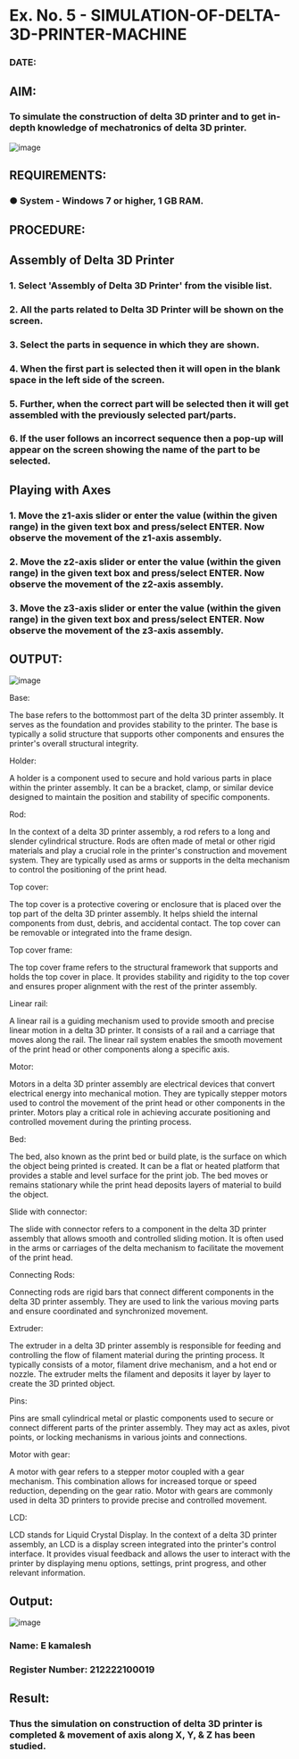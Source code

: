 # Ex. No. 5 - SIMULATION-OF-DELTA-3D-PRINTER-MACHINE

### DATE: 
## AIM:
### To simulate the construction of delta 3D printer and to get in-depth knowledge of mechatronics of delta 3D printer.

![image](https://github.com/Sellakumar1987/Ex.-No.-5---SIMULATION-OF-DELTA-3D-PRINTER-MACHINE/assets/113594316/c784471e-098f-456d-9c1b-e9f0ce56cc9b)

## REQUIREMENTS:
### ●	System - Windows 7 or higher, 1 GB RAM.

## PROCEDURE:

## Assembly of Delta 3D Printer
### 1.	Select 'Assembly of Delta 3D Printer' from the visible list.
### 2.	All the parts related to Delta 3D Printer will be shown on the screen.
### 3.	Select the parts in sequence in which they are shown.
### 4.	When the first part is selected then it will open in the blank space in the left side of the screen.
### 5.	Further, when the correct part will be selected then it will get assembled with the previously selected part/parts.
### 6.	If the user follows an incorrect sequence then a pop-up will appear on the screen showing the name of the part to be selected.

## Playing with Axes
### 1.	Move the z1-axis slider or enter the value (within the given range) in the given text box and press/select ENTER. Now observe the movement of the z1-axis assembly.
### 2.	Move the z2-axis slider or enter the value (within the given range) in the given text box and press/select ENTER. Now observe the movement of the z2-axis assembly.
### 3.	Move the z3-axis slider or enter the value (within the given range) in the given text box and press/select ENTER. Now observe the movement of the z3-axis assembly.

## OUTPUT:
![image](https://github.com/Sellakumar1987/Ex.-No.-5---SIMULATION-OF-DELTA-3D-PRINTER-MACHINE/assets/113594316/10304caa-3e0f-4c4a-bd73-3cadb477a64b)

Base:

The base refers to the bottommost part of the delta 3D printer assembly. It serves as the foundation and provides stability to the printer. The base is typically a solid structure that supports other components and ensures the printer's overall structural integrity.

Holder:

A holder is a component used to secure and hold various parts in place within the printer assembly. It can be a bracket, clamp, or similar device designed to maintain the position and stability of specific components.

Rod:

In the context of a delta 3D printer assembly, a rod refers to a long and slender cylindrical structure. Rods are often made of metal or other rigid materials and play a crucial role in the printer's construction and movement system. They are typically used as arms or supports in the delta mechanism to control the positioning of the print head.

Top cover:

The top cover is a protective covering or enclosure that is placed over the top part of the delta 3D printer assembly. It helps shield the internal components from dust, debris, and accidental contact. The top cover can be removable or integrated into the frame design.

Top cover frame:

The top cover frame refers to the structural framework that supports and holds the top cover in place. It provides stability and rigidity to the top cover and ensures proper alignment with the rest of the printer assembly.

Linear rail:

A linear rail is a guiding mechanism used to provide smooth and precise linear motion in a delta 3D printer. It consists of a rail and a carriage that moves along the rail. The linear rail system enables the smooth movement of the print head or other components along a specific axis.

Motor:

Motors in a delta 3D printer assembly are electrical devices that convert electrical energy into mechanical motion. They are typically stepper motors used to control the movement of the print head or other components in the printer. Motors play a critical role in achieving accurate positioning and controlled movement during the printing process.

Bed:

The bed, also known as the print bed or build plate, is the surface on which the object being printed is created. It can be a flat or heated platform that provides a stable and level surface for the print job. The bed moves or remains stationary while the print head deposits layers of material to build the object.

Slide with connector:

The slide with connector refers to a component in the delta 3D printer assembly that allows smooth and controlled sliding motion. It is often used in the arms or carriages of the delta mechanism to facilitate the movement of the print head.

Connecting Rods:

Connecting rods are rigid bars that connect different components in the delta 3D printer assembly. They are used to link the various moving parts and ensure coordinated and synchronized movement.

Extruder:

The extruder in a delta 3D printer assembly is responsible for feeding and controlling the flow of filament material during the printing process. It typically consists of a motor, filament drive mechanism, and a hot end or nozzle. The extruder melts the filament and deposits it layer by layer to create the 3D printed object.

Pins:

Pins are small cylindrical metal or plastic components used to secure or connect different parts of the printer assembly. They may act as axles, pivot points, or locking mechanisms in various joints and connections.

Motor with gear:

A motor with gear refers to a stepper motor coupled with a gear mechanism. This combination allows for increased torque or speed reduction, depending on the gear ratio. Motor with gears are commonly used in delta 3D printers to provide precise and controlled movement.

LCD:

LCD stands for Liquid Crystal Display. In the context of a delta 3D printer assembly, an LCD is a display screen integrated into the printer's control interface. It provides visual feedback and allows the user to interact with the printer by displaying menu options, settings, print progress, and other relevant information.

## Output:
![image](https://github.com/Sellakumar1987/Ex.-No.-5---SIMULATION-OF-DELTA-3D-PRINTER-MACHINE/assets/113594316/1f3e6b6d-0724-41dc-b7d2-15516060d066)
### Name: E kamalesh
### Register Number: 212222100019

## Result: 
### Thus the simulation on construction of delta 3D printer is completed & movement of axis along X, Y, & Z has been studied.
